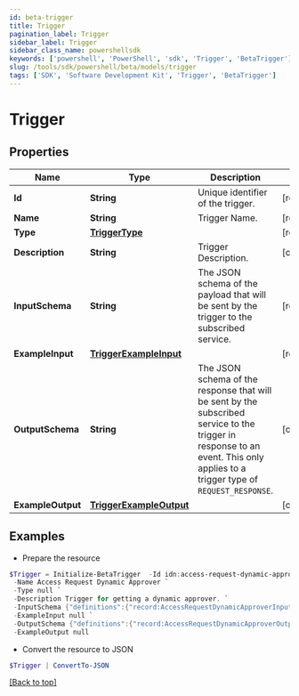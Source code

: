 ```yaml
---
id: beta-trigger
title: Trigger
pagination_label: Trigger
sidebar_label: Trigger
sidebar_class_name: powershellsdk
keywords: ['powershell', 'PowerShell', 'sdk', 'Trigger', 'BetaTrigger']
slug: /tools/sdk/powershell/beta/models/trigger
tags: ['SDK', 'Software Development Kit', 'Trigger', 'BetaTrigger']
---
```


# Trigger

## Properties

| Name | Type | Description | Notes |
| --- | --- | --- | --- |
| **Id** | **String** | Unique identifier of the trigger. | [required] |
| **Name** | **String** | Trigger Name. | [required] |
| **Type** | [**TriggerType**](trigger-type) |  | [required] |
| **Description** | **String** | Trigger Description. | [optional] |
| **InputSchema** | **String** | The JSON schema of the payload that will be sent by the trigger to the subscribed service. | [required] |
| **ExampleInput** | [**TriggerExampleInput**](trigger-example-input) |  | [required] |
| **OutputSchema** | **String** | The JSON schema of the response that will be sent by the subscribed service to the trigger in response to an event. This only applies to a trigger type of `REQUEST_RESPONSE`. | [optional] |
| **ExampleOutput** | [**TriggerExampleOutput**](trigger-example-output) |  | [optional] |

## Examples

- Prepare the resource

```powershell
$Trigger = Initialize-BetaTrigger  -Id idn:access-request-dynamic-approver `
 -Name Access Request Dynamic Approver `
 -Type null `
 -Description Trigger for getting a dynamic approver. `
 -InputSchema {"definitions":{"record:AccessRequestDynamicApproverInput":{"type":"object","required":["accessRequestId","requestedFor","requestedItems","requestedBy"],"additionalProperties":true,"properties":{"accessRequestId":{"type":"string"},"requestedFor":{"$ref":"#/definitions/record:requestedForIdentityRef"},"requestedItems":{"type":"array","items":{"$ref":"#/definitions/record:requestedObjectRef"}},"requestedBy":{"$ref":"#/definitions/record:requestedByIdentityRef"}}},"record:requestedForIdentityRef":{"type":"object","required":["id","name","type"],"additionalProperties":true,"properties":{"id":{"type":"string"},"name":{"type":"string"},"type":{"type":"string"}}},"record:requestedObjectRef":{"type":"object","optional":["description","comment"],"required":["id","name","type","operation"],"additionalProperties":true,"properties":{"id":{"type":"string"},"name":{"type":"string"},"description":{"oneOf":[{"type":"null"},{"type":"string"}]},"type":{"type":"string"},"operation":{"type":"string"},"comment":{"oneOf":[{"type":"null"},{"type":"string"}]}}},"record:requestedByIdentityRef":{"type":"object","required":["type","id","name"],"additionalProperties":true,"properties":{"type":{"type":"string"},"id":{"type":"string"},"name":{"type":"string"}}}},"$ref":"#/definitions/record:AccessRequestDynamicApproverInput"} `
 -ExampleInput null `
 -OutputSchema {"definitions":{"record:AccessRequestDynamicApproverOutput":{"type":["null","object"],"required":["id","name","type"],"additionalProperties":true,"properties":{"id":{"type":"string"},"name":{"type":"string"},"type":{"type":"string"}}}},"$ref":"#/definitions/record:AccessRequestDynamicApproverOutput"} `
 -ExampleOutput null
```

- Convert the resource to JSON

```powershell
$Trigger | ConvertTo-JSON
```

[[Back to top]](#)
